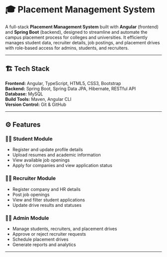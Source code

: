 # 🎓 Placement Management System

A full-stack **Placement Management System** built with **Angular** (frontend) and **Spring Boot** (backend), designed to streamline and automate the campus placement process for colleges and universities. It efficiently manages student data, recruiter details, job postings, and placement drives with role-based access for admins, students, and recruiters.

---

## 🏗️ Tech Stack

**Frontend:** Angular, TypeScript, HTML5, CSS3, Bootstrap  
**Backend:** Spring Boot, Spring Data JPA, Hibernate, RESTful API  
**Database:** MySQL  
**Build Tools:** Maven, Angular CLI  
**Version Control:** Git & GitHub  

---

## ⚙️ Features

### 👨‍🎓 Student Module
- Register and update profile details  
- Upload resumes and academic information  
- View available job openings  
- Apply for companies and view application status  

### 🧑‍💼 Recruiter Module
- Register company and HR details  
- Post job openings  
- View and filter student applications  
- Update drive results and statuses  

### 🧑‍💻 Admin Module
- Manage students, recruiters, and placement drives  
- Approve or reject recruiter requests  
- Schedule placement drives  
- Generate reports and analytics  

---
